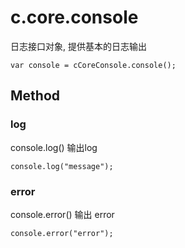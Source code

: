 # c.core.console

日志接口对象, 提供基本的日志输出

    var console = cCoreConsole.console();

## Method

### log
console.log()
输出log

    console.log("message");

### error
console.error()
输出 error

    console.error("error");

